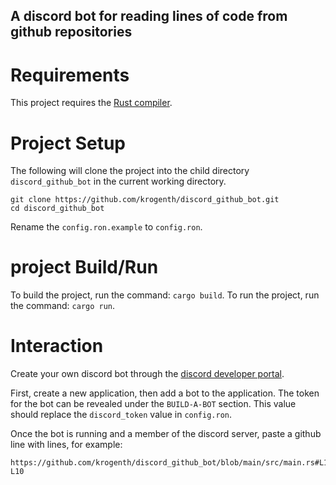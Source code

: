 ## A discord bot for reading lines of code from github repositories

# Requirements

This project requires the [Rust compiler](https://www.rust-lang.org/).

# Project Setup

The following will clone the project into the child directory `discord_github_bot` in the current working directory.

```
git clone https://github.com/krogenth/discord_github_bot.git
cd discord_github_bot
```

Rename the `config.ron.example` to `config.ron`.

# project Build/Run

To build the project, run the command: `cargo build`.
To run the project, run the command: `cargo run`.

# Interaction

Create your own discord bot through the [discord developer portal](https://discord.com/developers/applications).

First, create a new application, then add a bot to the application.
The token for the bot can be revealed under the `BUILD-A-BOT` section.
This value should replace the `discord_token` value in `config.ron`.

Once the bot is running and a member of the discord server, paste a github line with lines, for example:

```
https://github.com/krogenth/discord_github_bot/blob/main/src/main.rs#L1-L10
```